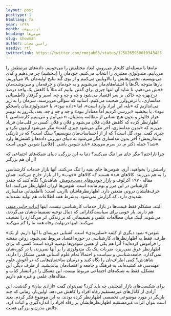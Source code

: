```yaml
---
layout: post
posttype: 1
htmllang: fa
year: ۱۳۹۹
month: اردیبهشت
heading: شومن‌ها
slug: showman
author: رامین مجاب
usediv: rtl
twitterlink: https://twitter.com/rmojab63/status/1258265950010343425
---
```


ماه‌ها با مسئله‌ای کلنجار می‌رویم، ابعاد مختلفش را می‌جوییم، داده‌های مرتبطش را می‌یابیم، متدولوژی معتبری را انتخاب می‌کنیم، خودمان را (ببخشید) جِر می‌دهیم و کدی می‌نویسیم، تخمین‌هایش را بالاوپایین می‌کنیم و از بوی گَند نتایج اولیه‌مان بالا می‌آوریم. بارها متوجه باگ‌ها یا اشتباه‌های‌مان می‌شویم و به خودمان و حرفه‌مان و سرنوشت‌مان فحش می‌دهیم، تا شاید آن انتها چیزی برای گفتن بیابیم که مثلاً با کاهش یک واحد درصد نرخ‌بهره چه خاکی بر سر اقتصاد می‌شود و چه و چه و چه. اسیر و گرفتار نااطمینانی مدلسازی، با ترس‌ولرز صحبت می‌کنیم، اساتید که سوالی می‌پرسند، سرمان را به زیر می‌اندازیم که «بله، این ایراد وارد است»، اما «داده نبود»، یا «متدولوژی‌مان پاسخگو نبود»، یا ببخشید «بررسی کردیم اما معنادار نبود» و چه و چه و چه. بعد، یک‌روز به توییتر می‌آییم و می‌بینیم کارشناسی با n هزار فالوئر و بدون هیچ نشانی از مطالعه پشتیبان، اظهارنظر کرده که کاهش فلان، فلان می‌شود و فلان و فلان. کسی در قلب‌مان فریاد می‌زند که «بدون مدلسازی، آخر مگر می‌شود چیزی گفت» مگر می‌شود آزمون نکرد و چیزی گفت. بوی گل است؟ که از از احساسات‌مان بنویسیم؟ سنگ است؟ که در تاریکی بیاندازیمش؟ آخر بدون مدلسازی مگر می‌شود به دنیای دورویی داده‌ها و کشش‌ها وارد شد؟ جمله دکتر م. در سرم می‌پیچد «باید شومن باشی. [فلانی] شومن خوبی است». 

چرا ناراحتم؟ مگر جای مرا تنگ می‌کنند؟ دنیا به این بزرگی. دنیای شبکه‌های اجتماعی که از آن هم بزرگتر!

راستش را بخواهید، آری، شومن‌ها جای بقیه را تنگ می‌کنند. آنها بازار خدمات کارشناسی را به هم می‌زنند. کالاهای «بد» هستند که کالاهای «خوب» را از بازار خارج می‌کنند. همان مقاله ۱۹۷۰ آکرلوف و [بازار خودروهای دست‌دومش](https://en.wikipedia.org/wiki/The_Market_for_Lemons). شاهدش؟ نگاه کنید که چقدر کارشناس در این مرز و بوم مانده است. شومن‌ها ارزان اظهارنظر می‌کنند، اما حرف‌هایشان درونی متعفن دارد. اظهارنظرهاشان نااریب است؛ نااطمینانی مدلسازی شدیدی دارد، که گزارش نمی‌شود. به‌شرط همه اطلاعات هم تولید نشده‌اند. 

البته، مشکلم فقط قیمت‌ها در بازار خدمات کارشناسی نیست. اینها [اثرات جانبی منفی](https://en.wikipedia.org/wiki/Externality) هم دارند. یار خوبی برای سیاست‌گذارانی که دنبال توجیه تصمیمات‌شان می‌گردند، می‌شوند. لینک میان مطالعات علمی و تصمیماتی که بر زندگی اثر می‌گذارد را تضعیف می‌کنند. اینها درنهایت رفاه همه ما را کم می‌کنند.

«شومن» نمود دیگری از کلمه «سلبریدی» است. آشنایی دیرینه‌ای با آنها داریم. از یک طرف، فقط به اظهارنظرهای کارشناسی در حوزه اقتصاد مربوط نمی‌شود. روغن بنفشه را فراموش کرده‌اید؟ آنرا هم یکی از همین شومن‌ها توصیه کرده است؛ کسی که برای اظهارنظر عرق نمی‌ریزد، ضربات پتک یک متدولوژی را بر آنها نمی‌زند، یا در کوره‌شان نمی‌گذارد. جامعه‌شناسی و سیاست و احتمالاً تمام علوم انسانی همین مشکل را دارند. شاهدش؟ کمی اطراف‌تان را نگاه کنید و درمیان ساختمان‌هایی که در آغوش علوم مهندسی قد کشیده‌اند، به فرهنگ و جامعه و اقتصادمان بیاندیشید. از طرف دیگر، این مشکل، فقط به شبکه‌های اجتماعی  مربوط نیست. این مشکل را در انتشار کتاب و مقاله‌های علمی و غیره هم داریم.

برای شکست‌های بازار اینچنینی چه باید کرد؟ نمی‌توان گفت «آزادی بیان» و گذشت. این آزادی از کانال‌های غیرمستقیم رفاه افراد را کاهش می‌دهد. اولین‌بار، زمانی که چند بازیگر در مورد موضوعی تخصصی اظهارنظر کرده بودند، به این موضوع فکر کردم. بعید است بتوان اثرات غیرمستقیم اظهارنظرهایشان بر رفاه افراد را اندازه‌گیری و اثبات کرد. چالش مدرن و بزرگی هست.

